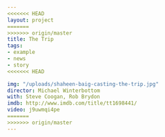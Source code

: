 ```yaml
---
<<<<<<< HEAD
layout: project
=======
>>>>>>> origin/master
title: The Trip
tags:
- example
- news
- story
<<<<<<< HEAD

img: "/uploads/shaheen-baig-casting-the-trip.jpg"
director: Michael Winterbottom
with: Steve Coogan, Rob Brydon
imdb: http://www.imdb.com/title/tt1698441/
video: j9uwmqi4pe
=======
>>>>>>> origin/master
---
```


